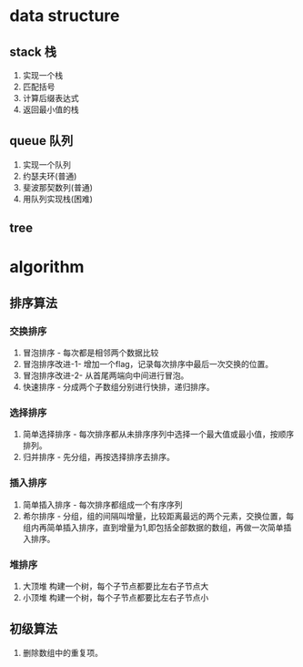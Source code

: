 # data structure
## stack 栈
1. 实现一个栈
2. 匹配括号
3. 计算后缀表达式
4. 返回最小值的栈
## queue 队列
1. 实现一个队列
2. 约瑟夫环(普通)
3. 斐波那契数列(普通)
4. 用队列实现栈(困难)
## tree

# algorithm
## 排序算法
### 交换排序
1. 冒泡排序 - 每次都是相邻两个数据比较
2. 冒泡排序改进-1- 增加一个flag，记录每次排序中最后一次交换的位置。
3. 冒泡排序改进-2- 从首尾两端向中间进行冒泡。
4. 快速排序 - 分成两个子数组分别进行快排，递归排序。
### 选择排序
1. 简单选择排序 - 每次排序都从未排序序列中选择一个最大值或最小值，按顺序排列。
2. 归并排序 - 先分组，再按选择排序去排序。
### 插入排序
1. 简单插入排序 - 每次排序都组成一个有序序列
2. 希尔排序 - 分组，组的间隔叫增量，比较距离最远的两个元素，交换位置，每组内再简单插入排序，直到增量为1,即包括全部数据的数组，再做一次简单插入排序。
### 堆排序
1. 大顶堆 构建一个树，每个子节点都要比左右子节点大
2. 小顶堆 构建一个树，每个子节点都要比左右子节点小
## 初级算法
1. 删除数组中的重复项。